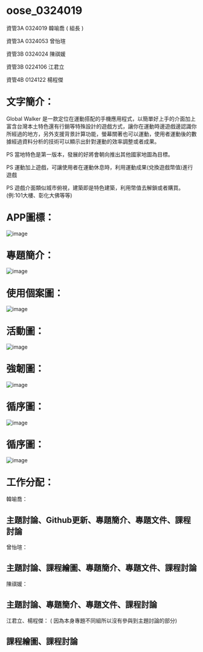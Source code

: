 # oose_0324019

資管3A 0324019 韓喻喬 ( 組長 )


資管3A 0324053 曾怡瑄


資管3B 0324024 陳祺媛


資管3B 0224106 江君立


資管4B 0124122 楊程傑

<big>文字簡介：</big>
------------------------------------

Global Walker 是一款定位在運動搭配的手機應用程式，以簡單好上手的介面加上富含台灣本土特色還有行銷等特殊設計的遊戲方式，讓你在運動時邊遊戲邊認識你所經過的地方，另外支援背景計算功能，螢幕關著也可以運動，使用者運動後的數據經過資料分析的技術可以顯示出針對運動的效率調整或者成果。



PS 當地特色是第一版本，發展的好將會朝向推出其他國家地圖為目標。


PS 運動加上遊戲，可讓使用者在運動休息時，利用運動成果(兌換遊戲幣值)進行遊戲


PS 遊戲介面類似城市俯視，建築即是特色建築，利用幣值去解鎖或者購買。(例:101大樓、彰化大佛等等)


<big>APP圖標：</big>
------------------------------------
![image](https://github.com/booby1012/oose_0324019/blob/master/%E6%9C%AA%E5%91%BD%E5%90%8D-1.png)

<big>專題簡介：</big>
------------------------------------

![image](https://github.com/booby1012/oose_0324019/blob/master/%E5%B0%88%E9%A1%8C%E7%B0%A1%E4%BB%8B.jpg)

<big>使用個案圖：</big>
------------------------------------

![image](https://github.com/booby1012/oose_0324019/blob/master/%E4%BD%BF%E7%94%A8%E5%80%8B%E6%A1%88%E5%9C%96.JPG)

<big>活動圖：</big>
------------------------------------

![image](https://github.com/booby1012/oose_0324019/blob/master/%E6%B4%BB%E5%8B%95%E5%9C%962.JPG)

<big>強韌圖：</big>
------------------------------------

![image](https://github.com/booby1012/oose_0324019/blob/master/%E5%BC%B7%E9%9F%8C%E5%9C%96.jpg)

<big>循序圖：</big>
------------------------------------

![image](https://github.com/booby1012/oose_0324019/blob/master/%E5%BE%AA%E5%BA%8F%E5%9C%96.jpg)

<big>循序圖：</big>
------------------------------------

![image](http://i.imgur.com/ZjdGubN.png)


<big>工作分配：</big>
------------------------------------


韓喻喬：

主題討論、Github更新、專題簡介、專題文件、課程討論
----------------------------------------------

曾怡瑄：

主題討論、課程繪圖、專題簡介、專題文件、課程討論
----------------------------------------------

陳祺媛：

主題討論、專題簡介、專題文件、課程討論
----------------------------------------------

江君立、楊程傑： ( 因為本身專題不同組所以沒有參與到主題討論的部分)

課程繪圖、課程討論
----------------------------------------------
